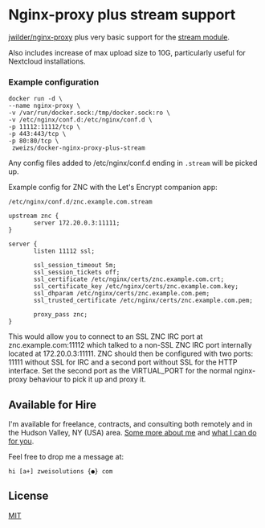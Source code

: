 # Nginx-proxy plus stream support

[jwilder/nginx-proxy](https://hub.docker.com/r/jwilder/nginx-proxy) plus very basic support for the [stream module](https://nginx.org/en/docs/stream/ngx_stream_core_module.html).

Also includes increase of max upload size to 10G, particularly useful for Nextcloud installations.

### Example configuration

```
docker run -d \
--name nginx-proxy \
-v /var/run/docker.sock:/tmp/docker.sock:ro \
-v /etc/nginx/conf.d:/etc/nginx/conf.d \
-p 11112:11112/tcp \
-p 443:443/tcp \
-p 80:80/tcp \
 zweizs/docker-nginx-proxy-plus-stream
 ```

Any config files added to /etc/nginx/conf.d ending in `.stream` will be picked up.

Example config for ZNC with the Let's Encrypt companion app:

 `/etc/nginx/conf.d/znc.example.com.stream`
 ```
 upstream znc {
        server 172.20.0.3:11111;
}

server {
        listen 11112 ssl;

        ssl_session_timeout 5m;
        ssl_session_tickets off;
        ssl_certificate /etc/nginx/certs/znc.example.com.crt;
        ssl_certificate_key /etc/nginx/certs/znc.example.com.key;
        ssl_dhparam /etc/nginx/certs/znc.example.com.pem;
        ssl_trusted_certificate /etc/nginx/certs/znc.example.com.pem;

        proxy_pass znc;
}
```

This would allow you to connect to an SSL ZNC IRC port at znc.example.com:11112 which talked to a non-SSL ZNC IRC port internally located at 172.20.0.3:11111. ZNC should then be configured with two ports: 11111 without SSL for IRC and a second port without SSL for the HTTP interface. Set the second port as the VIRTUAL_PORT for the normal nginx-proxy behaviour to pick it up and proxy it.



## Available for Hire

I'm available for freelance, contracts, and consulting both remotely and in the Hudson Valley, NY (USA) area. [Some more about me](https://www.zweisolutions.com/about.html) and [what I can do for you](https://www.zweisolutions.com/services.html).

Feel free to drop me a message at:

```
hi [a+] zweisolutions {●} com
```

## License

[MIT](./LICENSE)

